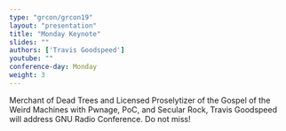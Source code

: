 ```yaml
---
type: "grcon/grcon19"
layout: "presentation"
title: "Monday Keynote"
slides: ""
authors: ['Travis Goodspeed']
youtube: ""
conference-day: Monday 
weight: 3 
---
```

Merchant of Dead Trees and Licensed Proselytizer of the Gospel of the Weird Machines with Pwnage, PoC, and Secular Rock, Travis Goodspeed will address GNU Radio Conference. Do not miss!
